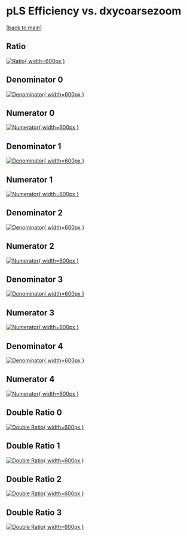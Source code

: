 # pLS Efficiency vs. dxycoarsezoom

[[back to main](./)]



## Ratio

[![Ratio](../mtv/var/pLS_vtr_11_0_eff_dxycoarsezoom.png){ width=600px }](../mtv/var/pLS_vtr_11_0_eff_dxycoarsezoom.pdf)

## Denominator 0

[![Denominator](../mtv/den/pLS_vtr_11_0_eff_dxycoarsezoom_den0.png){ width=600px }](../mtv/den/pLS_vtr_11_0_eff_dxycoarsezoom_den0.pdf)

## Numerator 0

[![Numerator](../mtv/num/pLS_vtr_11_0_eff_dxycoarsezoom_num0.png){ width=600px }](../mtv/num/pLS_vtr_11_0_eff_dxycoarsezoom_num0.pdf)

## Denominator 1

[![Denominator](../mtv/den/pLS_vtr_11_0_eff_dxycoarsezoom_den1.png){ width=600px }](../mtv/den/pLS_vtr_11_0_eff_dxycoarsezoom_den1.pdf)

## Numerator 1

[![Numerator](../mtv/num/pLS_vtr_11_0_eff_dxycoarsezoom_num1.png){ width=600px }](../mtv/num/pLS_vtr_11_0_eff_dxycoarsezoom_num1.pdf)

## Denominator 2

[![Denominator](../mtv/den/pLS_vtr_11_0_eff_dxycoarsezoom_den2.png){ width=600px }](../mtv/den/pLS_vtr_11_0_eff_dxycoarsezoom_den2.pdf)

## Numerator 2

[![Numerator](../mtv/num/pLS_vtr_11_0_eff_dxycoarsezoom_num2.png){ width=600px }](../mtv/num/pLS_vtr_11_0_eff_dxycoarsezoom_num2.pdf)

## Denominator 3

[![Denominator](../mtv/den/pLS_vtr_11_0_eff_dxycoarsezoom_den3.png){ width=600px }](../mtv/den/pLS_vtr_11_0_eff_dxycoarsezoom_den3.pdf)

## Numerator 3

[![Numerator](../mtv/num/pLS_vtr_11_0_eff_dxycoarsezoom_num3.png){ width=600px }](../mtv/num/pLS_vtr_11_0_eff_dxycoarsezoom_num3.pdf)

## Denominator 4

[![Denominator](../mtv/den/pLS_vtr_11_0_eff_dxycoarsezoom_den4.png){ width=600px }](../mtv/den/pLS_vtr_11_0_eff_dxycoarsezoom_den4.pdf)

## Numerator 4

[![Numerator](../mtv/num/pLS_vtr_11_0_eff_dxycoarsezoom_num4.png){ width=600px }](../mtv/num/pLS_vtr_11_0_eff_dxycoarsezoom_num4.pdf)

## Double Ratio 0

[![Double Ratio](../mtv/ratio/pLS_vtr_11_0_eff_dxycoarsezoom_ratio0.png){ width=600px }](../mtv/ratio/pLS_vtr_11_0_eff_dxycoarsezoom_ratio0.pdf)

## Double Ratio 1

[![Double Ratio](../mtv/ratio/pLS_vtr_11_0_eff_dxycoarsezoom_ratio1.png){ width=600px }](../mtv/ratio/pLS_vtr_11_0_eff_dxycoarsezoom_ratio1.pdf)

## Double Ratio 2

[![Double Ratio](../mtv/ratio/pLS_vtr_11_0_eff_dxycoarsezoom_ratio2.png){ width=600px }](../mtv/ratio/pLS_vtr_11_0_eff_dxycoarsezoom_ratio2.pdf)

## Double Ratio 3

[![Double Ratio](../mtv/ratio/pLS_vtr_11_0_eff_dxycoarsezoom_ratio3.png){ width=600px }](../mtv/ratio/pLS_vtr_11_0_eff_dxycoarsezoom_ratio3.pdf)

